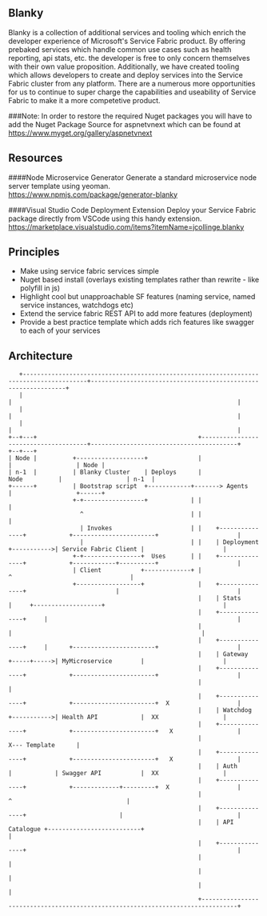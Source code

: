 Blanky
---------------

Blanky is a collection of additional services and tooling which enrich the developer experience of Microsoft's Service Fabric product. By offering prebaked services which handle common use cases such as health reporting, api stats, etc. the developer is free to only concern themselves with their own value proposition. Additionally, we have created tooling which allows developers to create and deploy services into the Service Fabric cluster from any platform. There are a numerous more opportunities for us to continue to super charge the capabilities and useability of Service Fabric to make it a more competetive product.

###Note: In order to restore the required Nuget packages you will have to add the Nuget Package Source for aspnetvnext which can be found at https://www.myget.org/gallery/aspnetvnext

Resources
---------------

####Node Microservice Generator
Generate a standard microservice node server template using yeoman.<br />
https://www.npmjs.com/package/generator-blanky

####Visual Studio Code Deployment Extension
Deploy your Service Fabric package directly from VSCode using this handy extension.<br />
https://marketplace.visualstudio.com/items?itemName=jcollinge.blanky

Principles
---------------

- Make using service fabric services simple
- Nuget based install (overlays existing templates rather than rewrite - like polyfill in js)
- Highlight cool but unapproachable SF features (naming service, named service instances, watchdogs etc)
- Extend the service fabric REST API to add more features (deployment)
- Provide a best practice template which adds rich features like swagger to each of your services

Architecture
------------

```
   +----------------------------------------------------------------------------------------+---------------------------------------------------------------+
   |                                                                                        |                                                               |
   |                                                                                        |                                                               |
   |                                                                                        |                                                               |
+--+---+                                             +--------------------------------------+-----------------------------------------+                  +--+---+
| Node |          +-------------------+              |                                                                                |                  | Node |
| n-1  |          | Blanky Cluster    | Deploys      |                                                                  Node          |                  | n-1  |
+------+          | Bootstrap script  +------------+-------> Agents                                                                   |                  +------+
                  +-+-----------------+            | |                                                                                |
                    ^                              | |                                                                                |
                    | Invokes                      | |    +---------------+            +-----------------------+                      |
                    |                              | |    | Deployment    +----------->| Service Fabric Client |                      |
                  +-+----------------+  Uses       | |    +---------------+            +------------+----------+                      |
                  | Client           +-------------+ |                                              ^                                 |
                  +------------------+               |    +---------------+                         |                                 |
                                                     |    | Stats         |     +-------------------+                                 |
                                                     |    +---------------+     |                                                     |
                                                     |                          |                                                     |
                                                     |    +---------------+     |      +-----------------------+                      |
                                                     |    | Gateway       +-----+----->| MyMicroservice        |                      |
                                                     |    +---------------+            +-----------------------+                      |
                                                     |                                                                                |
                                                     |    +---------------+            +-----------------------+  X                   |
                                                     |    | Watchdog      +----------->| Health API            |  XX                  |
                                                     |    +---------------+            +-----------------------+   X                  |
                                                     |                                                             X--- Template      |
                                                     |    +---------------+            +-----------------------+   X                  |
                                                     |    | Auth          |            | Swagger API           |  XX                  |
                                                     |    +---------------+            +-------------+---------+  X                   |
                                                     |                                               ^                                |
                                                     |    +---------------+                          |                                |
                                                     |    | API Catalogue +--------------------------+                                |
                                                     |    +---------------+                                                           |
                                                     |                                                                                |
                                                     |                                                                                |
                                                     |                                                                                |
                                                     +--------------------------------------------------------------------------------+

```
